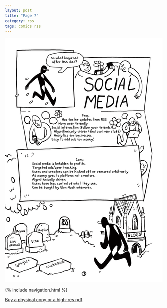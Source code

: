 ```yaml
---
layout: post
title: "Page 7"
category: rss
tags: comics rss
---
```


![Cover](/assets/riprss/8.png)

{% include navigation.html %}

[Buy a physical copy ](https://audmcname.bigcartel.com)[or a high-res pdf](https://audmcname.itch.io)

